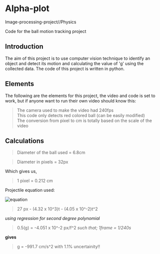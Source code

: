 <h1>Alpha-plot</h1>
Image-processing-project//Physics 

Code for the ball motion tracking project

<h2>Introduction</h2>

<p>The aim of this project is to use computer vision technique to identify an object and detect its motion and calculating the value of 'g' using the collected data. The code of this project is written in python.</p>

<h2>Elements</h2>

<p>The following are the elements for this project, the video and code is set to work, but if anyone want to run their own video should know this:  
</p>  

> The camera used to make the video had 240fps  
> This code only detects red colored ball (can be easily modified)  
> The conversion from pixel to cm is totally based on the scale of the video  


<h2>Calculations</h2>


> Diameter of the ball used = 6.8cm  

> Diameter in pixels = 32px  

Which gives us,
> 1 pixel = 0.212 cm

Projectile equation used: 

![equation](http://www.mathwords.com/p/p_assets/p108.gif)

> 27 px - (4.32 x 10^3)t -  (4.05 x 10^-2)t^2

<i>using regression for second degree polynomial</i>

> 0.5(g) = -4.051 x 10^-2 px/f^2 				<i>such that; 1frame = 1/240s </i>

<b>gives</b> 

> g = -991.7 cm/s^2 with 1.1% uncertainity!!






